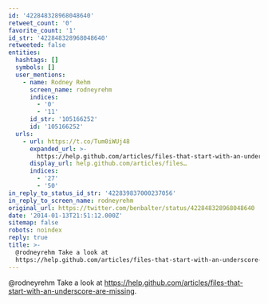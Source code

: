 ```yaml
---
id: '422848328968048640'
retweet_count: '0'
favorite_count: '1'
id_str: '422848328968048640'
retweeted: false
entities:
  hashtags: []
  symbols: []
  user_mentions:
    - name: Rodney Rehm
      screen_name: rodneyrehm
      indices:
        - '0'
        - '11'
      id_str: '105166252'
      id: '105166252'
  urls:
    - url: https://t.co/Tum0iWUj48
      expanded_url: >-
        https://help.github.com/articles/files-that-start-with-an-underscore-are-missing
      display_url: help.github.com/articles/files…
      indices:
        - '27'
        - '50'
in_reply_to_status_id_str: '422839837000237056'
in_reply_to_screen_name: rodneyrehm
original_url: https://twitter.com/benbalter/status/422848328968048640
date: '2014-01-13T21:51:12.000Z'
sitemap: false
robots: noindex
reply: true
title: >-
  @rodneyrehm Take a look at
  https://help.github.com/articles/files-that-start-with-an-underscore-are-missing.
---
```


@rodneyrehm Take a look at https://help.github.com/articles/files-that-start-with-an-underscore-are-missing.